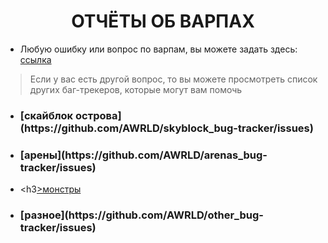
<center><h1>ОТЧЁТЫ ОБ ВАРПАХ</h1></center>

* Любую ошибку или вопрос по варпам, вы можете задать здесь:
[ссылка](https://github.com/AWRLD/warps_bug-tracker/issues)

> Если у вас есть другой вопрос, то вы можете просмотреть список других баг-трекеров, которые могут вам помочь

* <h3>[скайблок острова](https://github.com/AWRLD/skyblock_bug-tracker/issues)</h3>

* <h3>[арены](https://github.com/AWRLD/arenas_bug-tracker/issues)</h3>

* <h3[>монстры](https://github.com/AWRLD/monsters_bug-tracker/issues)</h3>

* <h3>[разное](https://github.com/AWRLD/other_bug-tracker/issues)</h3>
